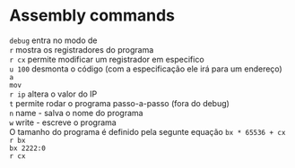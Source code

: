 # Assembly commands

`debug` entra no modo de  
`r` mostra os registradores do programa  
`r cx` permite modificar um registrador em especifico  
`u 100` desmonta o código (com a especificação ele irá para um endereço)  
`a`  
`mov`  
`r ip` altera o valor do IP  
`t` permite rodar o programa passo-a-passo (fora do debug)  
`n` name - salva o nome do programa  
`w` write - escreve o programa  
O tamanho do programa é definido pela segunte equação `bx * 65536 + cx`  
`r bx`  
`bx 2222:0`  
`r cx`  
``
``
``
``
``
``
``
``
``
``
``
``